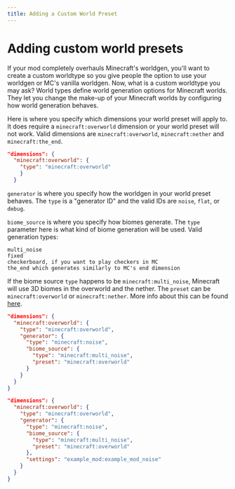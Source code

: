 ```yaml
---
title: Adding a Custom World Preset
---
```


# Adding custom world presets
If your mod completely overhauls Minecraft's worldgen, you'll want to create a custom worldtype so you give people the option to use your worldgen or MC's vanilla worldgen.
Now, what is a custom worldtype you may ask? World types define world generation options for Minecraft worlds. They let you change the make-up of your Minecraft worlds by configuring how world generation behaves.




Here is where you specify which dimensions your world preset will apply to. It does require a `minecraft:overworld` dimension or your world preset will not work.
Valid dimensions are `minecraft:overworld`, `minecraft:nether` and `minecraft:the_end`.
```json
"dimensions": {
  "minecraft:overworld": {
    "type": "minecraft:overworld"
    }
  }
```

`generator` is where you specify how the worldgen in your world preset behaves. The `type` is a "generator ID" and the valid IDs are `noise`, `flat`, or `debug`.

`biome_source` is where you specify how biomes generate. The `type` parameter here is what kind of biome generation will be used.
Valid generation types:
```
multi_noise
fixed
checkerboard, if you want to play checkers in MC
the_end which generates similarly to MC's end dimension
```

If the biome source `type` happens to be `minecraft:multi_noise`, Minecraft will use 3D biomes in the overworld and the nether.
The `preset` can be `minecraft:overworld` or `minecraft:nether`. More info about this can be found [here](https://minecraft.wiki/w/Custom_dimension#Multi-noise_biome_source_parameter_list).

```json
"dimensions": {
  "minecraft:overworld": {
    "type": "minecraft:overworld",
    "generator": {
      "type": "minecraft:noise",
      "biome_source": {
        "type": "minecraft:multi_noise",
        "preset": "minecraft:overworld"
      }
    }
  }
}
```

```json
"dimensions": {
  "minecraft:overworld": {
    "type": "minecraft:overworld",
    "generator": {
      "type": "minecraft:noise",
      "biome_source": {
        "type": "minecraft:multi_noise",
        "preset": "minecraft:overworld"
      },
      "settings": "example_mod:example_mod_noise"
    }
  }
}
```
